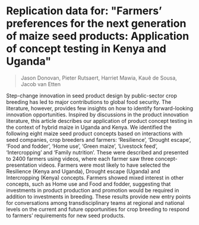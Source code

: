 # Replication data for: "Farmers’ preferences for the next generation of maize seed products: Application of concept testing in Kenya and Uganda"  

> Jason Donovan, Pieter Rutsaert, Harriet Mawia, Kauê de Sousa, Jacob van Etten

Step-change innovation in seed product design by public-sector crop breeding has led to major contributions to global food security. The literature, however, provides few insights on how to identify forward-looking innovation opportunities. Inspired by discussions in the product innovation literature, this article describes our application of product concept testing in the context of hybrid maize in Uganda and Kenya. We identified the following eight maize seed product concepts based on interactions with seed companies, crop breeders and farmers: ‘Resilience’, ‘Drought escape’, ‘Food and fodder’, ‘Home use’, ‘Green maize’, ‘Livestock feed’, ‘Intercropping’ and ‘Family nutrition’. These were described and presented to 2400 farmers using videos, where each farmer saw three concept-presentation videos. Farmers were most likely to have selected the Resilience (Kenya and Uganda), Drought escape (Uganda) and Intercropping (Kenya) concepts. Farmers showed mixed interest in other concepts, such as Home use and Food and fodder, suggesting that investments in product production and promotion would be required in addition to investments in breeding. These results provide new entry points for conversations among transdisciplinary teams at regional and national levels on the current and future opportunities for crop breeding to respond to farmers’ requirements for new seed products. 

